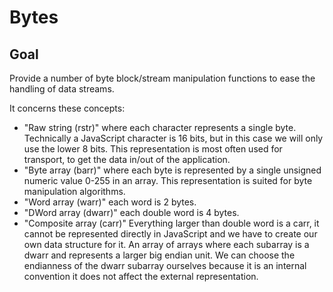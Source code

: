 # Bytes
## Goal

Provide a number of byte block/stream manipulation functions to ease the handling of data streams.

It concerns these concepts:
* "Raw string (rstr)" where each character represents a single byte. Technically a JavaScript character is 16 bits, but in this case we will only use the lower 8 bits. This representation is most often used for transport, to get the data in/out of the application. 
* "Byte array (barr)" where each byte is represented by a single unsigned numeric value 0-255 in an array. This representation is suited for byte manipulation algorithms.
* "Word array (warr)" each word is 2 bytes.
* "DWord array (dwarr)" each double word is 4 bytes.
* "Composite array (carr)" Everything larger than double word is a carr, it cannot be represented directly in JavaScript and we have to create our own data structure for it. An array of arrays where each subarray is a dwarr and represents a larger big endian unit. We can choose the endianness of the dwarr subarray ourselves because it is an internal convention it does not affect the external representation.




